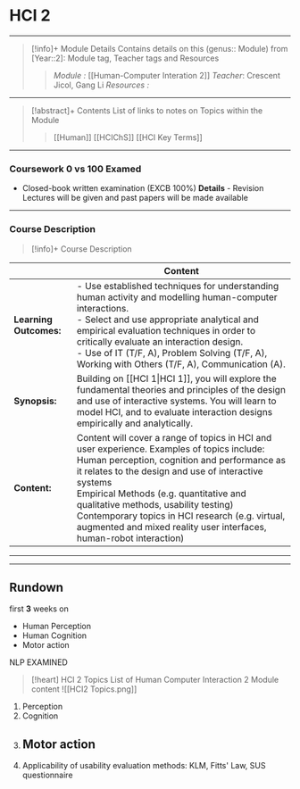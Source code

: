 # HCI 2 
---
> [!info]+ Module Details
> Contains details on this (genus:: Module) from [Year::2]: Module tag, Teacher tags and Resources 
> > *Module :* [[Human-Computer Interation 2]]
> > *Teacher*: Crescent Jicol, Gang Li
> > *Resources :*

---
> [!abstract]+ Contents
> List of links to notes on Topics within the Module
> > [[Human]]
> [[HCIChS]]
> > [[HCI Key Terms]]

---
### Coursework 0 vs 100 Examed
- Closed-book written examination (EXCB 100%)
	**Details** - Revision Lectures will be given and past papers will be made available
---
### Course Description

> [!info]+  Course Description
> 
|                        | Content                                                                                                                                                                                                                                                                                                                                                                                                                   |
| ---------------------- | ------------------------------------------------------------------------------------------------------------------------------------------------------------------------------------------------------------------------------------------------------------------------------------------------------------------------------------------------------------------------------------------------------------------------- |
| **Learning Outcomes:** | - Use established techniques for understanding human activity and modelling human-computer interactions.<br>- Select and use appropriate analytical and empirical evaluation techniques in order to critically evaluate an interaction design.<br>- Use of IT (T/F, A), Problem Solving (T/F, A), Working with Others (T/F, A), Communication (A).                                                                        |
| **Synopsis:**          | Building on [[HCI 1\|HCI 1]], you will explore the fundamental theories and principles of the design and use of interactive systems. You will learn to model HCI, and to evaluate interaction designs empirically and analytically.                                                                                                                                                       |
| **Content:**           | Content will cover a range of topics in HCI and user experience. Examples of topics include: <br>Human perception, cognition and performance as it relates to the design and use of interactive systems <br>Empirical Methods (e.g. quantitative and qualitative methods, usability testing) <br>Contemporary topics in HCI research (e.g. virtual, augmented and mixed reality user interfaces, human-robot interaction) |

---



---

## Rundown
first **3** weeks on 
- Human Perception
- Human Cognition
- Motor action


NLP EXAMINED

> [!heart] HCI 2 Topics
> List of Human Computer Interaction 2 Module content
![[HCI2 Topics.png]]

1. Perception 
2. Cognition
3. Motor action
	- 
4. Applicability of usability evaluation methods: KLM, Fitts' Law, SUS questionnaire